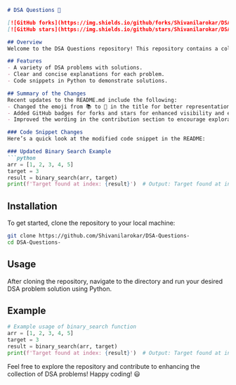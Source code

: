 ```markdown
# DSA Questions 📖

[![GitHub forks](https://img.shields.io/github/forks/Shivanilarokar/DSA-Questions-.svg)](https://github.com/Shivanilarokar/DSA-Questions-/network) 
[![GitHub stars](https://img.shields.io/github/stars/Shivanilarokar/DSA-Questions-.svg)](https://github.com/Shivanilarokar/DSA-Questions-/stargazers)

## Overview
Welcome to the DSA Questions repository! This repository contains a collection of Data Structures and Algorithms (DSA) problems aimed at helping developers improve their coding skills and prepare for technical interviews.

## Features
- A variety of DSA problems with solutions.
- Clear and concise explanations for each problem.
- Code snippets in Python to demonstrate solutions.

## Summary of the Changes
Recent updates to the README.md include the following:
- Changed the emoji from 📚 to 📖 in the title for better representation.
- Added GitHub badges for forks and stars for enhanced visibility and engagement.
- Improved the wording in the contribution section to encourage exploration and contributions.

### Code Snippet Changes
Here’s a quick look at the modified code snippet in the README:

### Updated Binary Search Example
```python
arr = [1, 2, 3, 4, 5]
target = 3
result = binary_search(arr, target)
print(f'Target found at index: {result}')  # Output: Target found at index: 2
```

## Installation
To get started, clone the repository to your local machine:

```bash
git clone https://github.com/Shivanilarokar/DSA-Questions-
cd DSA-Questions-
```

## Usage
After cloning the repository, navigate to the directory and run your desired DSA problem solution using Python.

## Example
```python
# Example usage of binary_search function
arr = [1, 2, 3, 4, 5]
target = 3
result = binary_search(arr, target)
print(f'Target found at index: {result}')  # Output: Target found at index: 2
```

Feel free to explore the repository and contribute to enhancing the collection of DSA problems! Happy coding! 😃
```